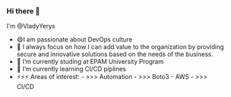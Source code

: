 ### Hi there 👋

<!--
**VladyYerys/vladyyerys** is a ✨ _special_ ✨ repository because its `README.md` (this file) appears on your GitHub profile.

Here are some ideas to get you started:

- 🔭 I’m currently working on ...
- 🌱 I’m currently learning ...
- 👯 I’m looking to collaborate on ...
- 🤔 I’m looking for help with ...
- 💬 Ask me about ...
- 📫 How to reach me: ...
- 😄 Pronouns: ...
- ⚡ Fun fact: ...
-->

I'm @VladyYerys
- 😄I am passionate about DevOps culture
- 👯 I always focus on how I can add value to the organization by providing secure and innovative solutions based on the needs of the business.
- 🔭 I’m currently studing at EPAM University Program
- 🌱 I’m currently learning CI/CD piplines
- ⚡⚡⚡ Areas of interest:
               - >>> Automation
               - >>> Boto3
               - AWS
               - >>> CI/CD
